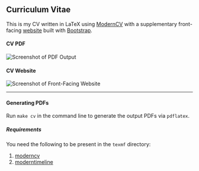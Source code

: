 <!--
Safwan Choudhury, MASc   
Electrical Engineering, Systems & Controls
University of Waterloo. Ontario, Canada.
-->

## Curriculum Vitae

This is my CV written in LaTeX using [ModernCV][1] with a supplementary front-facing [website][4] built with [Bootstrap][3]. 

#### CV PDF
![Screenshot of PDF Output](http://cv.safwanc.com/img/github-cvpdf.png)

#### CV Website
![Screenshot of Front-Facing Website](http://cv.safwanc.com/img/github-cvweb.png)

---

#### Generating PDFs

Run `make cv` in the command line to generate the output PDFs via `pdflatex`. 

##### Requirements  
You need the following to be present in the `texmf` directory:  
1. [moderncv][1]  
2. [moderntimeline][2]  

<!--- Link List --> 
[1]: http://www.ctan.org/tex-archive/macros/latex/contrib/moderncv/
[2]: https://github.com/raphink/moderntimeline
[3]: https://github.com/twitter/bootstrap/
[4]: http://cv.safwanc.com